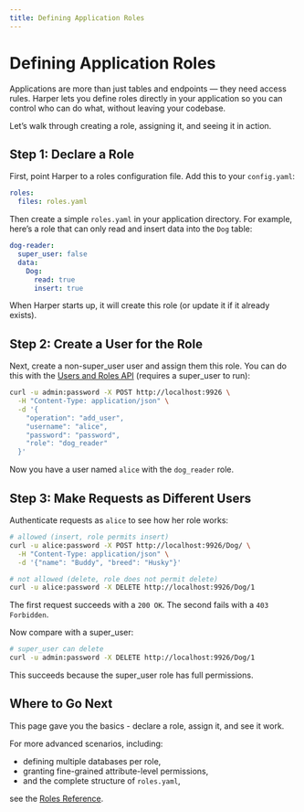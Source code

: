```yaml
---
title: Defining Application Roles
---
```


# Defining Application Roles

Applications are more than just tables and endpoints — they need access rules. Harper lets you define roles directly in your application so you can control who can do what, without leaving your codebase.

Let’s walk through creating a role, assigning it, and seeing it in action.

## Step 1: Declare a Role

First, point Harper to a roles configuration file. Add this to your `config.yaml`:

```yaml
roles:
  files: roles.yaml
```

Then create a simple `roles.yaml` in your application directory. For example, here’s a role that can only read and insert data into the `Dog` table:

```yaml
dog-reader:
  super_user: false
  data:
    Dog:
      read: true
      insert: true
```

When Harper starts up, it will create this role (or update it if it already exists).

## Step 2: Create a User for the Role

Next, create a non-super_user user and assign them this role. You can do this with the [Users and Roles API](../security/users-and-roles) (requires a super_user to run):

```bash
curl -u admin:password -X POST http://localhost:9926 \
  -H "Content-Type: application/json" \
  -d '{
    "operation": "add_user",
    "username": "alice",
    "password": "password",
    "role": "dog_reader"
  }'
```

Now you have a user named `alice` with the `dog_reader` role.

## Step 3: Make Requests as Different Users

Authenticate requests as `alice` to see how her role works:

```bash
# allowed (insert, role permits insert)
curl -u alice:password -X POST http://localhost:9926/Dog/ \
  -H "Content-Type: application/json" \
  -d '{"name": "Buddy", "breed": "Husky"}'

# not allowed (delete, role does not permit delete)
curl -u alice:password -X DELETE http://localhost:9926/Dog/1
```

The first request succeeds with a `200 OK`. The second fails with a `403 Forbidden`.

Now compare with a super_user:

```bash
# super_user can delete
curl -u admin:password -X DELETE http://localhost:9926/Dog/1
```

This succeeds because the super_user role has full permissions.

## Where to Go Next

This page gave you the basics - declare a role, assign it, and see it work.

For more advanced scenarios, including:

- defining multiple databases per role,
- granting fine-grained attribute-level permissions,
- and the complete structure of `roles.yaml`,

see the [Roles Reference](../../reference/roles).
